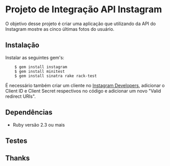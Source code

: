 # Projeto de Integração API Instagram

O objetivo desse projeto é criar uma aplicação que utilizando da API do Instagram mostre as cinco últimas fotos do usuário.

## Instalação
Instalar as seguintes gem's:

```	$ gem install sinatra
	$ gem install instagram
	$ gem install minitest
	$ gem install sinatra rake rack-test
```

É necessário também criar um cliente no [Instagram Developers](https://www.instagram.com/developer/), adicionar o Client ID e Client Secret respectivos no código e adicionar um novo "Valid redirect URIs".

## Dependências
 - Ruby versão 2.3 ou mais

## Testes

## Thanks
